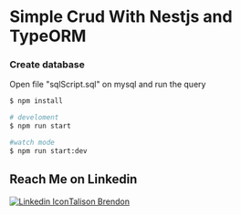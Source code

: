# Simple Crud With Nestjs and TypeORM

### Create database
Open file "sqlScript.sql" on mysql and run the query

```bash
$ npm install

```

```bash
# develoment
$ npm run start

#watch mode
$ npm run start:dev

```


## Reach Me on Linkedin
<a href="https://www.linkedin.com/in/talison-brendon/" target="_blank"><img src="https://img.freepik.com/icones-gratis/linkedin_318-187585.jpg" alt="Linkedin Icon" />Talison Brendon</a>